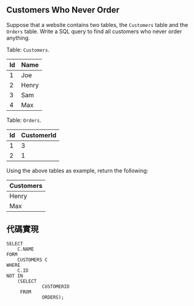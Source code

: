 ## Customers Who Never Order

Suppose that a website contains two tables, the ``Customers`` table and the ``Orders`` table. Write a SQL query to find all customers who never order anything.

Table: ``Customers``.

| Id | Name |
| --- | --- |
| 1 | Joe |
| 2 | Henry |
| 3 | Sam |
| 4 | Max |

Table: ``Orders``.

| Id | CustomerId |
| --- | --- |
| 1 | 3 |
| 2 | 1 |

Using the above tables as example, return the following:

| Customers |
| --- |
| Henry |
| Max | 

## 代碼實現

```
SELECT 
    C.NAME 
FORM 
    CUSTOMERS C
WHERE 
    C.ID 
NOT IN 
    (SELECT 
		     CUSTOMERID
     FROM
		     ORDERS);
```
